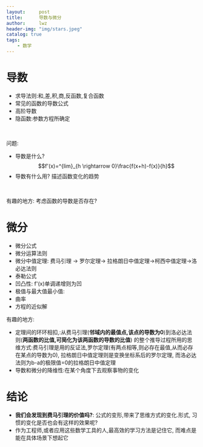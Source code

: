 ```yaml
---
layout:     post
title:      导数与微分
author:     lwz
header-img: "img/stars.jpeg"
catalog: true
tags:
    - 数学
---
```


# 导数
- 求导法则:和,差,积,商,反函数,复合函数
- 常见的函数的导数公式
- 高阶导数
- 隐函数:参数方程所确定
<br/>

问题:
- 导数是什么? $$f'(x)=^{lim}_{h \rightarrow 0}\frac{f(x+h)-f(x)}{h}$$
- 导数有什么用? 描述函数变化的趋势
<br/>

有趣的地方: 考虑函数的导数是否存在?

# 微分
- 微分公式
- 微分运算法则
- 微分中值定理: 费马引理 -> 罗尔定理-> 拉格朗日中值定理->柯西中值定理->洛必达法则
- 泰勒公式
- 凹凸性: f'(x)单调递增则为凹
- 极值与最大值最小值:
- 曲率
- 方程的近似解

有趣的地方:
- 定理间的环环相扣,:从费马引理(**邻域内的最值点,该点的导数为0**)到洛必达法则(**两函数的比值,可简化为该两函数的导数的比值**)
的整个推导过程所用的思维方式:费马引理是用的反证法,罗尔定理(有两点相等,则必存在最值,从而必存在某点的导数为0),
拉格朗日中值定理则是变换坐标系后的罗尔定理, 而洛必达法则为b-a的极限值=0的拉格朗日中值定理
- 导数和微分的降维性:在某个角度下去观察事物的变化

# 结论
- **我们会发现到费马引理的价值吗?**: 公式的变形,带来了思维方式的变化.形式, 习惯的变化是否也会有这样的效果呢?
- 作为工程师,或者应用这些数学工具的人,最高效的学习方法是记住它, 而难点是能在具体场景下想起它

